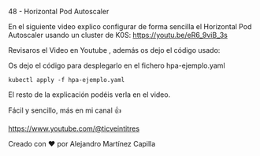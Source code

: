 48 - Horizontal Pod Autoscaler

En el siguiente video explico configurar de forma sencilla el Horizontal Pod Autoscaler usando un cluster de K0S: https://youtu.be/eR6_9viB_3s

Revisaros el Video en Youtube , además os dejo el código usado: 

Os dejo el código para desplegarlo en el fichero hpa-ejemplo.yaml

```
kubectl apply -f hpa-ejemplo.yaml
```

El resto de la explicación podéis verla en el video.

Fácil y sencillo, más en mi canal 👍

https://www.youtube.com/@ticveintitres

Creado con ❤️ por Alejandro Martínez Capilla